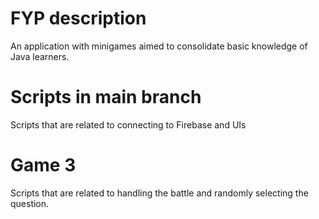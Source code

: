 # FYP description 
 An application with minigames aimed to consolidate basic knowledge of Java learners.
# Scripts in main branch
  Scripts that are related to connecting to Firebase and UIs
# Game 3
  Scripts that are related to handling the battle and randomly selecting the question.
 
 
